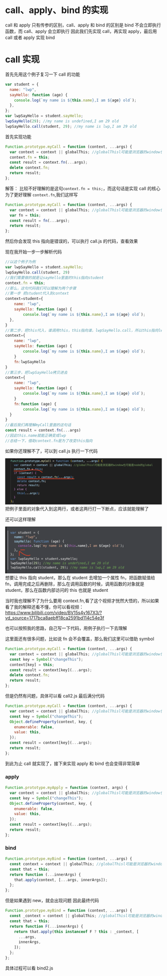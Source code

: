 # call、apply、bind 的实现

call 和 apply 只有传参的区别，call、apply 和 bind 的区别是 bind 不会立即执行函数，而 call、apply 会立即执行
因此我们先实现 call，再实现 apply，最后用 call 或者 apply 实现 bind

# call 实现

首先先用这个例子复习一下 call 的功能

```js
var student = {
  name: "lwp",
  sayHello: function (age) {
    console.log(`my name is ${this.name},I am ${age} old`);
  },
};
var lwpSayHello = student.sayHello;
lwpSayHello(29); //my name is undefined,I am 29 old
lwpSayHello.call(student, 29); //my name is lwp,I am 29 old
```

首先实现功能

```js
Function.prototype.myCall = function (context, ...args) {
  var context = context || globalThis; //globalThisl可能是浏览器的window也可能是node的global
  context.fn = this;
  const result = context.fn(...args);
  delete context.fn;
  return result;
};
```

解答：
比较不好理解的是这句`context.fn = this;`，而这句话是实现 call 的核心
为了更好理解 `context.fn`,我们这样写

```js
Function.prototype.myCall = function (context, ...args) {
  var context = context || globalThis; //globalThisl可能是浏览器的window也可能是node的global
  var fn = this;
  const result = fn(...args);
  return result;
};
```

然后你会发现 this 指向是错误的，可以执行 call.js 的代码，查看效果

现在我开始一步一步解析代码

```js
//以这个例子为例
var lwpSayHello = student.sayHello;
lwpSayHello.call(student, 29)
//我们需要做的就是让sayHello里面的this指向student
context.fn = this;
//那么，这句代码我们可以理解为两个步骤
//第一步 把student代入到context
context=student={
    name: "lwp",
    sayHello: function (age) {
        console.log(`my name is ${this.name},I am ${age} old`);
  },
}
//第二步，把this代入，谁调用this，this指向谁，lwpSayHello.call，所以this指向lwpSayHello
context={
    name: "lwp",
    sayHello: function (age) {
        console.log(`my name is ${this.name},I am ${age} old`);
    }
    fn:lwpSayHello
}
//第三步，把lwpSayHello拷贝进去
context={
    name: "lwp",
    sayHello: function (age) {
        console.log(`my name is ${this.name},I am ${age} old`);
    }
    fn:function (age) {
        console.log(`my name is ${this.name},I am ${age} old`);
  }
}
//最后我们再理解myCall里面的这句话
const result = context.fn(...args)
//因此this.name就能正确变成lwp
//总结一下，借助context.fn是为了改变this指向
```

如果你还理解不了，可以到 call.js 执行一下代码

![图片](call1.png)
把例子里面的对象代入到这两行，或者这两行打一下断点，应该就能理解了

还可以这样理解

![图片](call2.png)
想要让 this 指向 student，那么在 student 去增加一个属性 fn，把函数赋值给 fn，调用完成之后再删除，那么在调用函数的时候，调用函数的对象就是 student，那么在函数内部访问的 this 也就是 student

当时我也理解不了为什么要用 context.fn,看了这个视频才恍然大悟的，所以如果看了我的解释还看不懂，你可以看视频：https://www.bilibili.com/video/BV15s4y167X3/?vd_source=1717bca8aebff18ca2591bd114c54e3f

也可以按照我的思路，自己写一下代码，用例子执行一下去理解

这里面还有很多问题，比如说 fn 会不会覆盖，那么我们这里可以借助 symbol

```js
Function.prototype.myCall = function (context, ...args) {
  var context = context || globalThis; //globalThisl可能是浏览器的window也可能是node的global
  const key = Symbol("changeThis");
  context[key] = this;
  const result = context[key](...args);
  delete context.fn;
  return result;
};
```

但是仍然有问题，具体可以看 call2.js
最后满分代码

```js
Function.prototype.myCall = function (context, ...args) {
  var context = context || globalThis; //globalThisl可能是浏览器的window也可能是node的global
  const key = Symbol("changeThis");
  Object.defineProperty(context, key, {
    enumerable: false,
    value: this,
  });
  const result = context[key](...args);
  return result;
};
```

到此为止 call 就实现了，接下来实现 apply 和 bind 也会变得非常简单

### apply

```js
Function.prototype.myApply = function (context, args) {
  var context = context || globalThis; //globalThisl可能是浏览器的window也可能是node的global
  const key = Symbol("changeThis");
  Object.defineProperty(context, key, {
    enumerable: false,
    value: this,
  });
  const result = context[key](...args);
  return result;
};
```

### bind

```js
Function.prototype.myBind = function (context, ...args) {
  const context = context || globalThis; //globalThisl可能是浏览器的window也可能是node的global
  const that = this;
  return function (...innerArgs) {
    that.apply(context, [...args, innerArgs]);
  };
};
```

但是如果遇到 new，就会出现问题
因此最终代码

```js
Function.prototype.myBind = function (context, ...args) {
  const _context = context || globalThis; //globalThisl可能是浏览器的window也可能是node的global
  const that = this;
  return function F(...innerArgs) {
    return that.apply(this instanceof F ? this : _context, [
      ...args,
      innerArgs,
    ]);
  };
};
```

具体过程可以看 bind2.js
